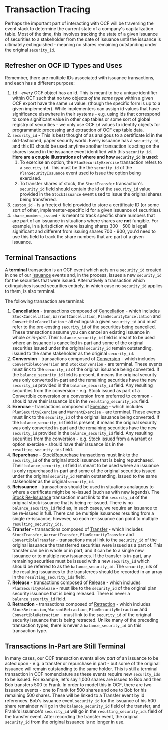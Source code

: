 # Transaction Tracing

Perhaps the important part of interacting with OCF will be traversing the event
stack to determine the current state of a company's capitalization table. Most
of the time, this involves tracking the state of a given issuance of securities
to a stakeholder from the date of issuance until the issuance is ultimately
extinguished - meaning no shares remaining outstanding under the original
`security_id`.

## Refresher on OCF ID Types and Uses

Remember, there are multiple IDs associated with issuance transactions, and each
has a different purpose:

1. `id` - _every_ OCF object has an id. This is meant to be a unique identifier
   within OCF such that no two objects _of the same type_ within a given OCF
   export have the same `id` value. (though the specific form is up to a given
   implementer). While implementers can assign id values that have significance
   elsewhere in their systems - e.g. using ids that correspond to some
   significant value in other cap tables or some sort of global registry of
   securities - we only use OCF `id` values to identify objects for programmatic
   processing and extraction of OCF cap table data.
2. `security_id` - This is best thought of as analgous to a certificate id in
   the old-fashioned, paper security world. Every issuance has a `security_id`,
   and this ID should be used anytime another transaction is acting on the
   shares issued in the issuance event identified with this `security_id`.
   **Here are a couple illustrations of where and how `security_id` is used**:
    1. To exercise an option, the `PlanSecurityExercise` transaction refers to a
       `security_id`. This must be the the `security_id` of the
       `PlanSecurityIssuance` event used to issue the option being exercised.
    2. To transfer shares of stock, the `StockTransfer` transaction's
       `security_id` field should contain the id of the `security_id` value
       provided in the `StockIssuance` event used to issue the original shares
       being transferred.
3. `custom_id` - is a freetext field provided to store a certificate ID (or some
   sort of other, implementer-specific id for a given issuance of securities).
4. `share_numbers_issued` - is meant to track specific share numbers that are
   part of an issuance in situations where shares are **not** fungible. For
   example, in a jurisdiction where issuing shares 300 - 500 is legall
   significant and different from issuing shares 700 - 900, you'd need to use
   this field to track the share numbers that are part of a given issuance.

## Terminal Transactions

A **terminal** transaction is an OCF event which acts on a `security_id` created
in one of our
[Issuance](../schema_markdown//schema/primitives/objects/transactions/issuance/Issuance.md)
events and, in the process, issues a new `security_id` for the securities that
were issued. Alternatively a transaction which extinguishes issued securities
entirely, in which case no `security_id` applies to them, is also terminal.

The following transaction are terminal:

1. **Cancellation** - transactions composed of
   [Cancellation](../schema_markdown/schema/primitives/objects/transactions/cancellation/Cancellation.md) -
   which includes `StockCancellation`, `WarrantCancellation`,
   `PlanSecurityCancellation` and `ConvertibleCancellation` - all extingush a
   given `security_id` and must refer to the pre-exsting `security_id` of the
   securities being cancelled. These transactions assume you can cancel an
   existing issuance in whole _or in-part_. Their `balance_security_id` field is
   meant to be used where an issuance is cancelled in-part and some of the
   original securities issued under the original `security_id` remain
   outstanding, issued to the same stakeholder as the original `security_id`.
2. **Conversion** - transactions composed of
   [Conversion](../schema_markdown/schema/primitives/objects/transactions/conversion/Conversion.md) -
   which includes `ConvertibleConversion` and `StockConversion` - are terminal.
   These events must link to the `security_id` of the original issuance being
   converted. If the `balance_security_id` field is present, it means the
   original security was only converted in-part and the remaining securities
   have the new `security_id` provided in the `balance_security_id` field. Any
   resulting securities from the conversion - e.g. Stock issued as part of a
   Convertible conversion or a conversion from preferred to common - should have
   their issuance ids in the `resulting_security_ids` field.
3. **Exercise** - transactions composed of
   [Exercise](../schema_markdown/schema/primitives/objects/transactions/exercise/Exercise.md) -
   which includes `PlanSecurityExercise` and `WarrantExercise` - are terminal.
   These events must link to the `security_id` of the original issuance being
   converted. If the `balance_security_id` field is present, it means the
   original security was only converted in-part and the remaining securities
   have the new `security_id` provided in the `balance_security_id` field. Any
   resulting securities from the conversion - e.g. Stock issued from a warrant
   or option exercise - should have their issuance ids in the
   `resulting_security_ids` field.
4. **Repurchase** -
   [StockRepurchase](../schema_markdown/schema/objects/transactions/repurchase/StockRepurchase.md)
   transactions must link to the `security_id` of the original stock issuance
   that is being repurchased. Their `balance_security_id` field is meant to be
   used where an issuance is only repurchased in-part and some of the original
   securities issued under the original `security_id` remain outstanding, issued
   to the same stakeholder as the original `security_id`.
5. **Reissuance** - transactions should be used in situations analagous to where
   a certificate might be re-issued (such as with new legends). The
   [Stock Re-Issuance](../schema_markdown/schema/objects/transactions/reissuance/StockReissuance.md)
   transaction must link to the `security_id` of the original stock issuance
   that is being re-issued. There is no `balance_security_id` field as, in such
   cases, we require an issuance to be re-issued in full. There can be multiple
   issuances resulting from a single re-issuance, however, so each re-issuance
   can point to multiple `resulting_security_ids`.
6. **Transfer** - transactions composed of
   [Transfer](../schema_markdown/schema/primitives/objects/transactions/transfer/Transfer.md) -
   which includes `StockTransfer`, `WarrantTransfer`, `PlanSecurityTransfer` and
   `ConvertibleTransfer` - transactions must link to the `security_id` of the
   original issuance the transferred securities were issued as a part of. This
   transfer can be in whole or in part, and it can be to a single new issuance
   or to multiple new issuances. If the transfer is in-part, any remaining
   securities must be issued with a new `security_id` which should be referred
   to as the `balance_security_id`. The `security_id`s of the resulting
   issuances to the transferees should be recorded in an array in the
   `resulting_security_ids` field.
7. **Release** - transactions composed of
   [Release](../schema_markdown/schema/primitives/objects/transactions/release/Release.md) -
   which includes `PlanSecurityRelease` - must like to the `security_id` of the
   original plan security issuance that is being released. There is never a
   `balance_security_id` field.
8. **Retraction** - transactions composed of
   [Retraction](../schema_markdown/schema/primitives/objects/transactions/retraction/Retraction.md) -
   which includes `StockRetraction`, `WarrantRetraction`,
   `PlanSecurityRetraction` and `ConvertibleRetraction` - must link to the
   `security_id` of the original security issuance that is being retracted.
   Unlike many of the preceding transaction types, there is never a
   `balance_security_id` on this transaction type.

## Transactions In-Part are Still Terminal

In many cases, our OCF transaction events allow _part_ of an issuance to be
acted upon - e.g. a transfer or repurchase in part - but some of the original
issuance will remain outstanding to the same holder. This is still a terminal
transaction in OCF nomenclature as these events require new `security_ids` to be
issued. For example, let's say 1,000 shares are issued to Bob and then Bob
transfers 500 to Frank. In order to model this in OCF, there are two issuance
events - one to Frank for 500 shares and one to Bob for his remaining 500
shares. These will be linked to a Transfer event by id references. Bob's
issuance event `security_id` for the issuance of his 500 share remainder will go
in the `balance_security_id` field of the transfer, and Frank's issuance's
`security_id` will go in the `resulting_security_ids` field of the transfer
event. After recording the transfer event, the original `security_id` from the
original issuance is no longer in use.
